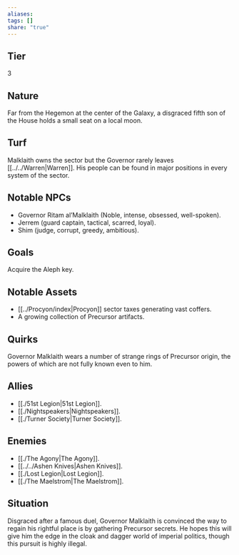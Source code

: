```yaml
---
aliases: 
tags: []
share: "true"
---
```

## Tier

3

## Nature

Far from the Hegemon at the center of the Galaxy, a disgraced fifth son of the House holds a small seat on a local moon.

## Turf

Malklaith owns the sector but the Governor rarely leaves [[../../Warren|Warren]]. His people can be found in major positions in every system of the sector.

## Notable NPCs

- Governor Ritam al’Malklaith (Noble, intense, obsessed, well-spoken).
- Jerrem (guard captain, tactical, scarred, loyal).
- Shim (judge, corrupt, greedy, ambitious).


## Goals

Acquire the Aleph key.

## Notable Assets

- [[../Procyon/index|Procyon]] sector taxes generating vast coffers.
- A growing collection of Precursor artifacts.


## Quirks

Governor Malklaith wears a number of strange rings of Precursor origin, the powers of which are not fully known even to him.

## Allies

- [[./51st Legion|51st Legion]].
- [[./Nightspeakers|Nightspeakers]].
- [[./Turner Society|Turner Society]].


## Enemies

- [[./The Agony|The Agony]].
- [[../../Ashen Knives|Ashen Knives]].
- [[./Lost Legion|Lost Legion]].
- [[./The Maelstrom|The Maelstrom]].


## Situation

Disgraced after a famous duel, Governor Malklaith is convinced the way to regain his rightful place is by gathering Precursor secrets. He hopes this will give him the edge in the cloak and dagger world of imperial politics, though this pursuit is highly illegal.
